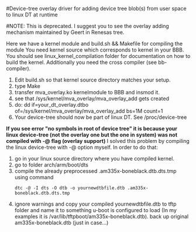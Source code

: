 #Device-tree overlay driver for adding device tree blob(s) from user space to linux DT at runtime

#NOTE: This is deprecated. I suggest you to see the overlay adding mechanism maintained by Geert in Renesas tree.

Here we have a kernel module and build.sh && Makefile for compiling the module
You need kernel source which corresponds to kernel in your BBB. You should see linux_kernel_compilation folder for documentation on how to build the kernel. Additionally you need the cross compiler (see bb-compiler).

1. Edit build.sh so that kernel source directory matches your setup.
2. type Make
3. transfer mva_overlay.ko kernelmodule to BBB and insmod it.
4. see that /sys/kernel/mva_overlay/mva_overlay_add gets created
5. do: dd if=your_dt_overlay.dtbo of=/sys/kernel/mva_overlay/mva_overlay_add bs=1M count=1
6. Your device-tree should now be part of linux DT. See /proc/device-tree

__If you see error "no symbols in root of device tree" it is because your linux device-tree (not the overlay one but the one in system) was not compiled with -@ flag (overlay support)__ I solved this problem by compiling the linux device-tree with -@ option myself. In order to do that:
1. go in your linux source directory where you have compiled kernel.
2. go to folder arch/arm/boot/dts
3. compile the already preprocessed .am335x-boneblack.dtb.dts.tmp using command
    ```
    dtc -@ -I dts -O dtb -o yournewdtbfile.dtb .am335x-boneblack.dtb.dts.tmp
    ```
4. ignore warnings and copy your compiled yournewdtbfile.dtb to tftp folder and name it to something u-boot is configured to load (In my examples it is /var/lib/tftpboot/am335x-boneblack.dtb). back up original am335x-boneblack.dtb (just in case...)

